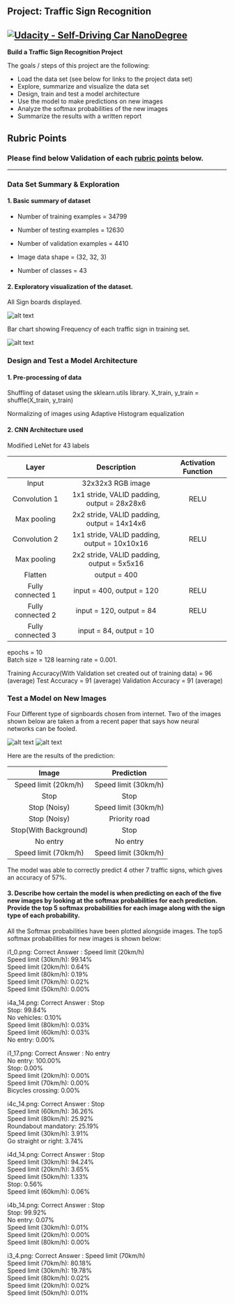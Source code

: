 ## Project: Traffic Sign Recognition
[![Udacity - Self-Driving Car NanoDegree](https://s3.amazonaws.com/udacity-sdc/github/shield-carnd.svg)](http://www.udacity.com/drive)
---

**Build a Traffic Sign Recognition Project**

The goals / steps of this project are the following:
* Load the data set (see below for links to the project data set)
* Explore, summarize and visualize the data set
* Design, train and test a model architecture
* Use the model to make predictions on new images
* Analyze the softmax probabilities of the new images
* Summarize the results with a written report


[//]: # (Image References)

[image1]: ./vis/dataset.png "Visualization 1"
[image2]: ./vis/Traffic_sign_frequency.png "Visualization 2"
[image3]: ./new_test_images/i1_0.png "Traffic Sign 1"
[image4]: ./new_test_images/i1_17.png "Traffic Sign 2"
[image5]: ./new_test_images/i3_4.png "Traffic Sign 2"
[image6]: ./new_test_images/i4a_14.png "Traffic Sign 2"
[image7]: ./new_test_images/i4b_14.png "Traffic Sign 2"
[image8]: ./new_test_images/i4c_14.png "Traffic Sign 2"
[image9]: ./new_test_images/i4d_14.png "Traffic Sign 2"
## Rubric Points
### Please find below Validation of each [rubric points](https://review.udacity.com/#!/rubrics/481/view) below.
---

### Data Set Summary & Exploration

#### 1. Basic summary of dataset 	

* Number of training examples = 34799
* Number of testing examples = 12630
* Number of validation examples = 4410

* Image data shape = (32, 32, 3)

* Number of classes = 43

#### 2. Exploratory visualization of the dataset.

All Sign boards displayed.

![alt text][image1]

Bar chart showing Frequency of each traffic sign in training set.

![alt text][image2]

### Design and Test a Model Architecture

#### 1. Pre-processing of data
Shuffling of dataset using the sklearn.utils library.
X_train, y_train = shuffle(X_train, y_train)

Normalizing of images using Adaptive Histogram equalization

#### 2. CNN Architecture used
Modified LeNet for 43 labels


| Layer         		|     Description	        					                | Activation Function |
|:---------------------:|:---------------------------------------------:|:-------------------:|
| Input         		| 32x32x3 RGB image   							|
| Convolution 1     	| 1x1 stride, VALID padding, output = 28x28x6 	|	RELU					|											
| Max pooling	      	| 2x2 stride, VALID padding, output = 14x14x6   |
| Convolution 2  	    | 1x1 stride, VALID padding, output = 10x10x16  | RELU					|												
| Max pooling	      	| 2x2 stride, VALID padding, output = 5x5x16    |
| Flatten				| output = 400									|
| Fully connected	1	| input = 400, output = 120       	            | RELU					|												
| Fully connected	2	| input = 120, output = 84       	            | RELU					|												
| Fully connected	3	| input = 84, output = 10       	            |


epochs = 10  
Batch size = 128 
learning rate = 0.001.

Training Accuracy(With Validation set created out of training data) = 96 (average)
Test Accuracy = 91 (average)
Validation Accuracy = 91 (average)

### Test a Model on New Images

Four Different type of signboards chosen from internet. Two of the images shown below are taken a from a recent paper that says how neural networks can be fooled.

![alt text][image8]
![alt text][image9] 


Here are the results of the prediction:

| Image			        |     Prediction	        					|
|:---------------------:|:---------------------------------------------:|
| Speed limit (20km/h)       		| Speed limit (30km/h) 									|
| Stop    			  | Stop 										|
| Stop (Noisy)				| Speed limit (30km/h)			|
| Stop (Noisy)				| Priority road		  			|
| Stop(With Background)    			  | Stop 										|
| No entry				| No entry										|
| Speed limit (70km/h)	| Speed limit (30km/h)							|

The model was able to correctly predict 4 other 7 traffic signs, which gives an accuracy of 57%.
 

#### 3. Describe how certain the model is when predicting on each of the five new images by looking at the softmax probabilities for each prediction. Provide the top 5 softmax probabilities for each image along with the sign type of each probability. 

All the Softmax probabilities have been plotted alongside images.
The top5 softmax probabilities for new images is shown below:

i1_0.png: Correct Answer : Speed limit (20km/h)  
Speed limit (30km/h): 99.14%  
Speed limit (20km/h): 0.64%  
Speed limit (80km/h): 0.19%  
Speed limit (70km/h): 0.02%  
Speed limit (50km/h): 0.00%  


i4a_14.png: Correct Answer : Stop  
Stop: 99.84%  
No vehicles: 0.10%  
Speed limit (80km/h): 0.03%  
Speed limit (60km/h): 0.03%  
No entry: 0.00%  


i1_17.png: Correct Answer : No entry  
No entry: 100.00%  
Stop: 0.00%  
Speed limit (20km/h): 0.00%  
Speed limit (70km/h): 0.00%   
Bicycles crossing: 0.00%  


i4c_14.png: Correct Answer : Stop  
Speed limit (60km/h): 36.26%  
Speed limit (80km/h): 25.92%  
Roundabout mandatory: 25.19%  
Speed limit (30km/h): 3.91%  
Go straight or right: 3.74%   

i4d_14.png: Correct Answer : Stop  
Speed limit (30km/h): 94.24%  
Speed limit (20km/h): 3.65%  
Speed limit (50km/h): 1.33%  
Stop: 0.56%  
Speed limit (60km/h): 0.06%  


i4b_14.png: Correct Answer : Stop  
Stop: 99.92%  
No entry: 0.07%  
Speed limit (30km/h): 0.01%  
Speed limit (20km/h): 0.00%  
Speed limit (80km/h): 0.00%  


i3_4.png: Correct Answer : Speed limit (70km/h)  
Speed limit (70km/h): 80.18%  
Speed limit (30km/h): 19.78%  
Speed limit (80km/h): 0.02%  
Speed limit (20km/h): 0.02%  
Speed limit (50km/h): 0.01%  

